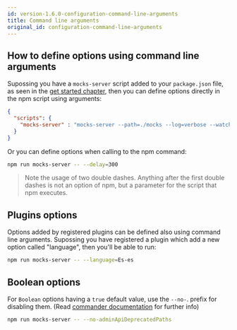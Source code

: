 ```yaml
---
id: version-1.6.0-configuration-command-line-arguments
title: Command line arguments
original_id: configuration-command-line-arguments
---
```


## How to define options using command line arguments

Supossing you have a `mocks-server` script added to your `package.json` file, as seen in the [get started chapter](get-started-intro.md#installation), then you can define options directly in the npm script using arguments:

```json
{
  "scripts": {
    "mocks-server" : "mocks-server --path=./mocks --log=verbose --watch=false"
  }
}
```

Or you can define options when calling to the npm command:

```bash
npm run mocks-server -- --delay=300
```

> Note the usage of two double dashes. Anything after the first double dashes is not an option of npm, but a parameter for the script that npm executes.

## Plugins options

Options added by registered plugins can be defined also using command line arguments. Supossing you have registered a plugin which add a new option called "language", then you'll be able to run:

```bash
npm run mocks-server -- --language=Es-es
```

## Boolean options

For `Boolean` options having a `true` default value, use the `--no-`. prefix for disabling them. (Read [commander documentation](https://www.npmjs.com/package/commander) for further info)

```bash
npm run mocks-server -- --no-adminApiDeprecatedPaths
```
